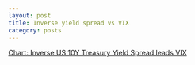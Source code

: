 ```yaml
---
layout: post
title: Inverse yield spread vs VIX
category: posts
---
```


[Chart: Inverse US 10Y Treasury Yield Spread leads VIX](
/spread-vs-vix.html)
